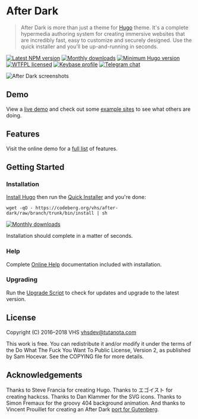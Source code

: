 # After Dark

> After Dark is more than just a theme for [Hugo](https://gohugo.io) theme. It's a complete hypermedia authoring system for creating immersive websites that are incredibly fast, easy to customize and securely designed. Use the quick installer and you'll be up-and-running in seconds.

[![Latest NPM version](https://img.shields.io/npm/v/after-dark.svg?style=flat-square)](https://www.npmjs.com/package/after-dark)
[![Monthly downloads](https://img.shields.io/npm/dm/after-dark.svg?style=flat-square)](https://www.npmjs.com/package/after-dark)
[![Minimum Hugo version](https://img.shields.io/badge/hugo->%3D%200.44-FF4088.svg?style=flat-square)](https://gohugo.io)
[![WTFPL licensed](https://img.shields.io/npm/l/after-dark.svg?style=flat-square&longCache=true)](https://codeberg.org/vhs/after-dark/src/branch/master/COPYING)
[![Keybase profile](https://img.shields.io/badge/pm-keybase-4c8eff.svg?style=flat-square&longCache=true)](https://keybase.io/vhs)
[![Telegram chat](https://img.shields.io/badge/chat-telegram-32AFED.svg?style=flat-square&longCache=true)](https://t.me/joinchat/Iw_6FEhmKL9sPUAukX9jzg)

![After Dark screenshots](https://vhs.codeberg.page/after-dark/minimal-mac_1600x1200-fs8.png)

## Demo

View a [live demo](https://vhs.codeberg.page/after-dark) and check out some [example sites](/vhs/after-dark/wiki#example-sites) to see what others are doing.

## Features

Visit the online demo for a [full list](https://vhs.codeberg.page/after-dark/feature/) of features.

## Getting Started

### Installation

[Install Hugo](https://gohugo.io/getting-started/installing) then run the [Quick Installer](https://vhs.codeberg.page/after-dark/feature/quick-installer/) and you're done:

```shell
wget -qO - https://codeberg.org/vhs/after-dark/raw/branch/trunk/bin/install | sh
```

[![Monthly downloads](https://img.shields.io/npm/dm/after-dark.svg?style=flat-square)](https://www.npmjs.com/package/after-dark)

Installation should complete in a matter of seconds.

### Help

Complete [Online Help](https://vhs.codeberg.page/after-dark/feature/online-help/) documentation included with installation.

### Upgrading

Run the [Upgrade Script](https://vhs.codeberg.page/after-dark/feature/upgrade-script/) to check for updates and upgrade to the latest version.

## License

Copyright (C) 2016–2018 VHS <vhsdev@tutanota.com>

This work is free. You can redistribute it and/or modify it under the
terms of the Do What The Fuck You Want To Public License, Version 2,
as published by Sam Hocevar. See the COPYING file for more details.

## Acknowledgements

Thanks to Steve Francia for creating Hugo. Thanks to エゴイスト for creating hackcss. Thanks to Dan Klammer for the SVG icons. Thanks to Simon Fremaux for the groovy 404 background animation. And thanks to Vincent Prouillet for creating an After Dark [port for Gutenberg](https://www.getgutenberg.io/themes/after-dark/).

[Serveo]: https://serveo.net
[dropbear]: https://matt.ucc.asn.au/dropbear/dropbear.html
[openssh]: https://www.openssh.com
